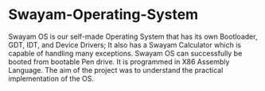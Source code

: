 # Swayam-Operating-System
 Swayam OS is our self-made Operating System that has its own Bootloader, GDT, IDT, and Device Drivers; It also has a Swayam Calculator which is capable of handling many exceptions. Swayam OS can successfully be booted from bootable Pen drive. It is programmed in X86 Assembly Language. The aim of the project was to understand the practical implementation of the OS.
